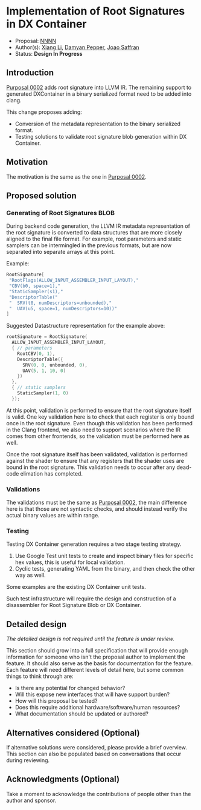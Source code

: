 <!-- {% raw %} -->

# Implementation of Root Signatures in DX Container

* Proposal: [NNNN](NNNN-filename.md)
* Author(s): [Xiang Li](https//github.com/python3kgae), [Damyan
  Pepper](https://github.com/damyanp), [Joao Saffran](https://github.com/joaosaffran)
* Status: **Design In Progress**

<!--
*During the review process, add the following fields as needed:*

* PRs: [#NNNN](https://github.com/microsoft/DirectXShaderCompiler/pull/NNNN)
* Issues:
  [#NNNN](https://github.com/microsoft/DirectXShaderCompiler/issues/NNNN)
  -->

## Introduction

[Purposal 0002](https://github.com/joaosaffran/wg-hlsl/blob/purposal/root-signatures/proposals/0002-root-signature-in-clang.md?plain=1)
adds root signature into LLVM IR. The remaining support to generated DXContainer 
in a binary serialized format need to be added into clang.

This change proposes adding:

* Conversion of the metadata representation to the binary serialized format.
* Testing solutions to validate root signature blob generation within DX Container.

## Motivation

The motivation is the same as the one in [Purposal 0002](https://github.com/joaosaffran/wg-hlsl/blob/purposal/root-signatures/proposals/0002-root-signature-in-clang.md#motivation).

## Proposed solution
### Generating of Root Signatures BLOB

During backend code generation, the LLVM IR metadata representation of the root
signature is converted to data structures that are more closely aligned to the
final file format. For example, root parameters and static samplers can be
intermingled in the previous formats, but are now separated into separate arrays
at this point.

Example:

```c++
RootSignature[
 "RootFlags(ALLOW_INPUT_ASSEMBLER_INPUT_LAYOUT),"
 "CBV(b0, space=1),"
 "StaticSampler(s1),"
 "DescriptorTable("
 "  SRV(t0, numDescriptors=unbounded),"
 "  UAV(u5, space=1, numDescriptors=10))"
]
```

Suggested Datastructure representation for the example above:

```c++
rootSignature = RootSignature(
  ALLOW_INPUT_ASSEMBLER_INPUT_LAYOUT,
  { // parameters
    RootCBV(0, 1),
    DescriptorTable({
      SRV(0, 0, unbounded, 0),
      UAV(5, 1, 10, 0)
    })
  },
  { // static samplers
    StaticSampler(1, 0)
  });
```

At this point, validation is performed to ensure that the root signature
itself is valid. One key validation here is to check that each register is only
bound once in the root signature. Even though this validation has been performed
in the Clang frontend, we also need to support scenarios where the IR comes from
other frontends, so the validation must be performed here as well.

Once the root signature itself has been validated, validation is performed
against the shader to ensure that any registers that the shader uses are bound
in the root signature. This validation needs to occur after any dead-code
elimation has completed.

### Validations

The validations must be the same as [Purposal 0002](https://github.com/joaosaffran/wg-hlsl/blob/main/proposals/0002-root-signature-in-clang.md#validations-in-sema),
the main difference here is that those are not syntactic checks, and should
instead verify the actual binary values are within range.

### Testing

Testing DX Container generation requires a two stage testing strategy.

1. Use Google Test unit tests to create and inspect binary files for specific
   hex values, this is useful for local validation.
2. Cyclic tests, generating YAML from the binary, and then check the other
   way as well.

Some examples are the existing DX Container unit tests. 

Such test infrastructure will require the design and construction of a disassembler
for Root Signature Blob or DX Container.

## Detailed design

_The detailed design is not required until the feature is under review._

This section should grow into a full specification that will provide enough
information for someone who isn't the proposal author to implement the feature.
It should also serve as the basis for documentation for the feature. Each
feature will need different levels of detail here, but some common things to
think through are:

* Is there any potential for changed behavior?
* Will this expose new interfaces that will have support burden?
* How will this proposal be tested?
* Does this require additional hardware/software/human resources?
* What documentation should be updated or authored?

## Alternatives considered (Optional)

If alternative solutions were considered, please provide a brief overview. This
section can also be populated based on conversations that occur during
reviewing.

## Acknowledgments (Optional)

Take a moment to acknowledge the contributions of people other than the author
and sponsor.

<!-- {% endraw %} -->
